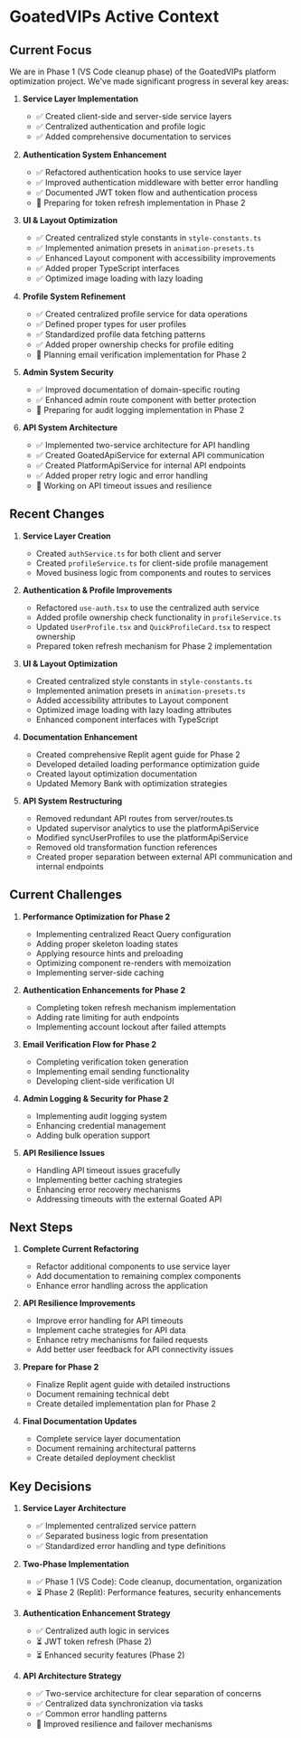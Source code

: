 # GoatedVIPs Active Context

## Current Focus

We are in Phase 1 (VS Code cleanup phase) of the GoatedVIPs platform optimization project. We've made significant progress in several key areas:

1. **Service Layer Implementation**
   - ✅ Created client-side and server-side service layers
   - ✅ Centralized authentication and profile logic
   - ✅ Added comprehensive documentation to services

2. **Authentication System Enhancement**
   - ✅ Refactored authentication hooks to use service layer
   - ✅ Improved authentication middleware with better error handling
   - ✅ Documented JWT token flow and authentication process
   - 🔄 Preparing for token refresh implementation in Phase 2

3. **UI & Layout Optimization**
   - ✅ Created centralized style constants in `style-constants.ts`
   - ✅ Implemented animation presets in `animation-presets.ts`
   - ✅ Enhanced Layout component with accessibility improvements
   - ✅ Added proper TypeScript interfaces
   - ✅ Optimized image loading with lazy loading

4. **Profile System Refinement**
   - ✅ Created centralized profile service for data operations
   - ✅ Defined proper types for user profiles
   - ✅ Standardized profile data fetching patterns
   - ✅ Added proper ownership checks for profile editing
   - 🔄 Planning email verification implementation for Phase 2

5. **Admin System Security**
   - ✅ Improved documentation of domain-specific routing
   - ✅ Enhanced admin route component with better protection
   - 🔄 Preparing for audit logging implementation in Phase 2

6. **API System Architecture**
   - ✅ Implemented two-service architecture for API handling
   - ✅ Created GoatedApiService for external API communication
   - ✅ Created PlatformApiService for internal API endpoints
   - ✅ Added proper retry logic and error handling
   - 🔄 Working on API timeout issues and resilience

## Recent Changes

1. **Service Layer Creation**
   - Created `authService.ts` for both client and server
   - Created `profileService.ts` for client-side profile management
   - Moved business logic from components and routes to services

2. **Authentication & Profile Improvements**
   - Refactored `use-auth.tsx` to use the centralized auth service
   - Added profile ownership check functionality in `profileService.ts`
   - Updated `UserProfile.tsx` and `QuickProfileCard.tsx` to respect ownership
   - Prepared token refresh mechanism for Phase 2 implementation

3. **UI & Layout Optimization**
   - Created centralized style constants in `style-constants.ts`
   - Implemented animation presets in `animation-presets.ts`
   - Added accessibility attributes to Layout component
   - Optimized image loading with lazy loading attributes
   - Enhanced component interfaces with TypeScript

4. **Documentation Enhancement**
   - Created comprehensive Replit agent guide for Phase 2
   - Developed detailed loading performance optimization guide
   - Created layout optimization documentation
   - Updated Memory Bank with optimization strategies

5. **API System Restructuring**
   - Removed redundant API routes from server/routes.ts
   - Updated supervisor analytics to use the platformApiService
   - Modified syncUserProfiles to use the platformApiService
   - Removed old transformation function references
   - Created proper separation between external API communication and internal endpoints

## Current Challenges

1. **Performance Optimization for Phase 2**
   - Implementing centralized React Query configuration
   - Adding proper skeleton loading states
   - Applying resource hints and preloading
   - Optimizing component re-renders with memoization
   - Implementing server-side caching

2. **Authentication Enhancements for Phase 2**
   - Completing token refresh mechanism implementation
   - Adding rate limiting for auth endpoints
   - Implementing account lockout after failed attempts

3. **Email Verification Flow for Phase 2**
   - Completing verification token generation
   - Implementing email sending functionality
   - Developing client-side verification UI

4. **Admin Logging & Security for Phase 2**
   - Implementing audit logging system
   - Enhancing credential management
   - Adding bulk operation support

5. **API Resilience Issues**
   - Handling API timeout issues gracefully
   - Implementing better caching strategies
   - Enhancing error recovery mechanisms
   - Addressing timeouts with the external Goated API

## Next Steps

1. **Complete Current Refactoring**
   - Refactor additional components to use service layer
   - Add documentation to remaining complex components
   - Enhance error handling across the application

2. **API Resilience Improvements**
   - Improve error handling for API timeouts
   - Implement cache strategies for API data
   - Enhance retry mechanisms for failed requests
   - Add better user feedback for API connectivity issues

3. **Prepare for Phase 2**
   - Finalize Replit agent guide with detailed instructions
   - Document remaining technical debt
   - Create detailed implementation plan for Phase 2

4. **Final Documentation Updates**
   - Complete service layer documentation
   - Document remaining architectural patterns
   - Create detailed deployment checklist

## Key Decisions

1. **Service Layer Architecture**
   - ✅ Implemented centralized service pattern
   - ✅ Separated business logic from presentation
   - ✅ Standardized error handling and type definitions

2. **Two-Phase Implementation**
   - ✅ Phase 1 (VS Code): Code cleanup, documentation, organization
   - ⏳ Phase 2 (Replit): Performance features, security enhancements
   
3. **Authentication Enhancement Strategy**
   - ✅ Centralized auth logic in services
   - ⏳ JWT token refresh (Phase 2)
   - ⏳ Enhanced security features (Phase 2)

4. **API Architecture Strategy**
   - ✅ Two-service architecture for clear separation of concerns
   - ✅ Centralized data synchronization via tasks
   - ✅ Common error handling patterns
   - 🔄 Improved resilience and failover mechanisms
